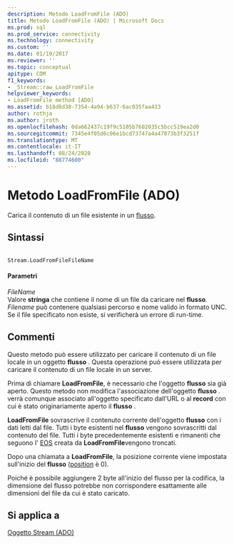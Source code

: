 ```yaml
---
description: Metodo LoadFromFile (ADO)
title: Metodo LoadFromFile (ADO) | Microsoft Docs
ms.prod: sql
ms.prod_service: connectivity
ms.technology: connectivity
ms.custom: ''
ms.date: 01/19/2017
ms.reviewer: ''
ms.topic: conceptual
apitype: COM
f1_keywords:
- _Stream::raw_LoadFromFile
helpviewer_keywords:
- LoadFromFile method [ADO]
ms.assetid: b18d8d38-7354-4a94-b637-6ac035faa433
author: rothja
ms.author: jroth
ms.openlocfilehash: 0da662437c19f9c5105b7602035c5bcc519ea2d0
ms.sourcegitcommit: 7345e4f05d6c06e1bcd73747a4a47873b3f3251f
ms.translationtype: MT
ms.contentlocale: it-IT
ms.lasthandoff: 08/24/2020
ms.locfileid: "88774600"
---
```

# <a name="loadfromfile-method-ado"></a>Metodo LoadFromFile (ADO)
Carica il contenuto di un file esistente in un [flusso](./stream-object-ado.md).  
  
## <a name="syntax"></a>Sintassi  
  
```  
  
Stream.LoadFromFileFileName  
```  
  
#### <a name="parameters"></a>Parametri  
 *FileName*  
 Valore **stringa** che contiene il nome di un file da caricare nel **flusso**. *Filename* può contenere qualsiasi percorso e nome valido in formato UNC. Se il file specificato non esiste, si verificherà un errore di run-time.  
  
## <a name="remarks"></a>Commenti  
 Questo metodo può essere utilizzato per caricare il contenuto di un file locale in un oggetto **flusso** . Questa operazione può essere utilizzata per caricare il contenuto di un file locale in un server.  
  
 Prima di chiamare **LoadFromFile**, è necessario che l'oggetto **flusso** sia già aperto. Questo metodo non modifica l'associazione dell'oggetto **flusso** . verrà comunque associato all'oggetto specificato dall'URL o al **record** con cui è stato originariamente aperto il **flusso** .  
  
 **LoadFromFile** sovrascrive il contenuto corrente dell'oggetto **flusso** con i dati letti dal file. Tutti i byte esistenti nel **flusso** vengono sovrascritti dal contenuto del file. Tutti i byte precedentemente esistenti e rimanenti che seguono l' [EOS](./eos-property.md) creata da **LoadFromFile**vengono troncati.  
  
 Dopo una chiamata a **LoadFromFile**, la posizione corrente viene impostata sull'inizio del **flusso** ([position](./position-property-ado.md) è 0).  
  
 Poiché è possibile aggiungere 2 byte all'inizio del flusso per la codifica, la dimensione del flusso potrebbe non corrispondere esattamente alle dimensioni del file da cui è stato caricato.  
  
## <a name="applies-to"></a>Si applica a  
 [Oggetto Stream (ADO)](./stream-object-ado.md)